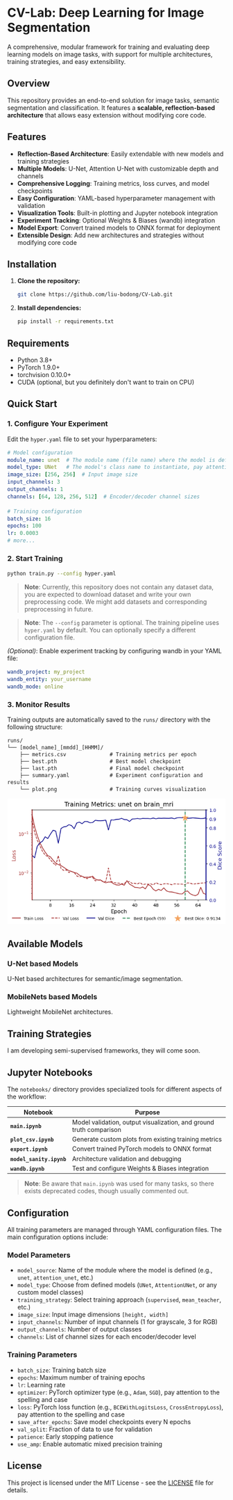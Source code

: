 # CV-Lab: Deep Learning for Image Segmentation

A comprehensive, modular framework for training and evaluating deep learning models on image tasks, with support for multiple architectures, training strategies, and easy extensibility.

## Overview

This repository provides an end-to-end solution for image tasks, semantic segmentation and classification. It features a **scalable, reflection-based architecture** that allows easy extension without modifying core code.

## Features

- **Reflection-Based Architecture**: Easily extendable with new models and training strategies
- **Multiple Models**: U-Net, Attention U-Net with customizable depth and channels
- **Comprehensive Logging**: Training metrics, loss curves, and model checkpoints
- **Easy Configuration**: YAML-based hyperparameter management with validation
- **Visualization Tools**: Built-in plotting and Jupyter notebook integration
- **Experiment Tracking**: Optional Weights & Biases (wandb) integration
- **Model Export**: Convert trained models to ONNX format for deployment
- **Extensible Design**: Add new architectures and strategies without modifying core code

## Installation

1. **Clone the repository:**
   ```bash
   git clone https://github.com/liu-bodong/CV-Lab.git
   ```

2. **Install dependencies:**
   ```bash
   pip install -r requirements.txt
   ```

## Requirements
- Python 3.8+
- PyTorch 1.9.0+
- torchvision 0.10.0+
- CUDA (optional, but you definitely don't want to train on CPU)

## Quick Start

### 1. Configure Your Experiment
Edit the `hyper.yaml` file to set your hyperparameters:

```yaml
# Model configuration
module_name: unet  # The module name (file name) where the model is defined
model_type: UNet   # The model's class name to instantiate, pay attention to the case
image_size: [256, 256]  # Input image size
input_channels: 3
output_channels: 1
channels: [64, 128, 256, 512]  # Encoder/decoder channel sizes

# Training configuration
batch_size: 16
epochs: 100
lr: 0.0003
# more...
```

### 2. Start Training
```bash
python train.py --config hyper.yaml
```

> **Note**: Currently, this repository does not contain any dataset data, you are expected to download dataset and write your own preprocessing code. We might add datasets and corresponding preprocessing in future.

> **Note**: The `--config` parameter is optional. The training pipeline uses `hyper.yaml` by default. You can optionally specify a different configuration file.

*(Optional)*: Enable experiment tracking by configuring wandb in your YAML file:

```yaml
wandb_project: my_project
wandb_entity: your_username
wandb_mode: online
``` 


### 3. Monitor Results
Training outputs are automatically saved to the `runs/` directory with the following structure:
```
runs/
└── [model_name]_[mmdd]_[HHMM]/
    ├── metrics.csv              # Training metrics per epoch
    ├── best.pth                 # Best model checkpoint
    ├── last.pth                 # Final model checkpoint
    ├── summary.yaml             # Experiment configuration and results
    └── plot.png                 # Training curves visualization
```

![Training Example](https://github.com/liu-bodong/CV-Lab/blob/main/runs/unet_0727_1906/plot.png)

## Available Models

### U-Net based Models
U-Net based architectures for semantic/image segmentation.

### MobileNets based Models
Lightweight MobileNet architectures.

## Training Strategies

I am developing semi-supervised frameworks, they will come soon.

## Jupyter Notebooks

The `notebooks/` directory provides specialized tools for different aspects of the workflow:

| Notebook | Purpose |
|----------|---------|
| **`main.ipynb`** | Model validation, output visualization, and ground truth comparison |
| **`plot_csv.ipynb`** | Generate custom plots from existing training metrics |
| **`export.ipynb`** | Convert trained PyTorch models to ONNX format |
| **`model_sanity.ipynb`** | Architecture validation and debugging |
| **`wandb.ipynb`** | Test and configure Weights & Biases integration |

> **Note**: Be aware that `main.ipynb` was used for many tasks, so there exists deprecated codes, though usually commented out.

## Configuration

All training parameters are managed through YAML configuration files. The main configuration options include:

### Model Parameters
- `model_source`: Name of the module where the model is defined (e.g., `unet`, `attention_unet`, etc.)
- `model_type`: Choose from defined models (`UNet`, `AttentionUNet`, or any custom model classes)
- `training_strategy`: Select training approach (`supervised`, `mean_teacher`, etc.)
- `image_size`: Input image dimensions `[height, width]`
- `input_channels`: Number of input channels (1 for grayscale, 3 for RGB)
- `output_channels`: Number of output classes
- `channels`: List of channel sizes for each encoder/decoder level

### Training Parameters
- `batch_size`: Training batch size
- `epochs`: Maximum number of training epochs
- `lr`: Learning rate
- `optimizer`: PyTorch optimizer type (e.g., `Adam`, `SGD`), pay attention to the spelling and case
- `loss`: PyTorch loss function (e.g., `BCEWithLogitsLoss`, `CrossEntropyLoss`), pay attention to the spelling and case
- `save_after_epochs`: Save model checkpoints every N epochs
- `val_split`: Fraction of data to use for validation
- `patience`: Early stopping patience
- `use_amp`: Enable automatic mixed precision training


## License

This project is licensed under the MIT License - see the [LICENSE](LICENSE) file for details.
